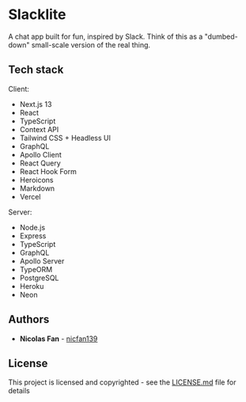 # Slacklite

A chat app built for fun, inspired by Slack. Think of this as a "dumbed-down" small-scale version of the real thing.

## Tech stack

Client:
- Next.js 13
- React
- TypeScript
- Context API
- Tailwind CSS + Headless UI
- GraphQL
- Apollo Client
- React Query
- React Hook Form
- Heroicons
- Markdown
- Vercel

Server:

- Node.js
- Express
- TypeScript
- GraphQL
- Apollo Server
- TypeORM
- PostgreSQL
- Heroku
- Neon

## Authors

- **Nicolas Fan** - [nicfan139](https://github.com/nicfan139)

## License

This project is licensed and copyrighted - see the [LICENSE.md](LICENSE.md) file for details
